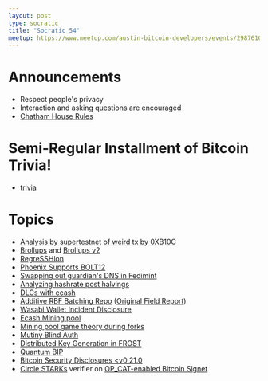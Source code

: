 ```yaml
---
layout: post
type: socratic
title: "Socratic 54"
meetup: https://www.meetup.com/austin-bitcoin-developers/events/298761006/
---
```


# Announcements

- Respect people's privacy
- Interaction and asking questions are encouraged
- [Chatham House Rules](https://www.chathamhouse.org/about-us/chatham-house-rule)

# Semi-Regular Installment of Bitcoin Trivia!

- [trivia](https://x.com/base58btc/status/1814028577387491661?s=46&t=WMmqJ4MdyeBHjVDNEbJ-rg)

# Topics

- [Analysis by supertestnet](https://stacker.news/items/593226) [of weird tx by 0XB10C](https://mempool.space/tx/b10c0000004da5a9d1d9b4ae32e09f0b3e62d21a5cce5428d4ad714fb444eb5d)
- [Brollups](https://brqgoo.medium.com/introducing-brollups-18ec4081f6e7) and [Brollups v2](https://brqgoo.medium.com/introducing-brollup-v2-now-without-the-trusted-setup-fce9c0098177)
- [RegreSSHion](https://blog.qualys.com/vulnerabilities-threat-research/2024/07/01/regresshion-remote-unauthenticated-code-execution-vulnerability-in-openssh-server)
- [Phoenix Supports BOLT12](https://x.com/phoenixwallet/status/1808547081214439494?s=46)
- [Swapping out guardian's DNS in Fedimint](https://github.com/fedimint/fedimint/issues/5482)
- [Analyzing hashrate post halvings](https://stacker.news/items/596736)
- [DLCs with ecash](https://conduition.io/cryptography/ecash-dlc)
- [Additive RBF Batching Repo](https://x.com/CardCoinsCo/status/1812892282653204891) ([Original Field Report](https://bitcoinops.org/en/cardcoins-rbf-batching/))
- [Wasabi Wallet Incident Disclosure](https://github.com/WalletWasabi/WalletWasabi/discussions/13249)
- [Ecash Mining pool](https://delvingbitcoin.org/t/ecash-tides-using-cashu-and-stratum-v2/870)
- [Mining pool game theory during forks](https://b10c.me/blog/014-mining-pool-game-theory-during-forks/)
- [Mutiny Blind Auth](https://blog.mutinywallet.com/blinded-authentication/)
- [Distributed Key Generation in FROST](https://x.com/n1ckler/status/1810408548813213820)
- [Quantum BIP](https://github.com/cryptoquick/bips/blob/p2qrh/bip-p2qrh.mediawiki)
- [Bitcoin Security Disclosures <v0.21.0](https://bitcoincore.org/en/security-advisories/)
- [Circle STARKs](https://eprint.iacr.org/2024/278) verifier on [OP_CAT-enabled Bitcoin Signet](https://x.com/StarkWareLtd/status/1813619696538939455)
